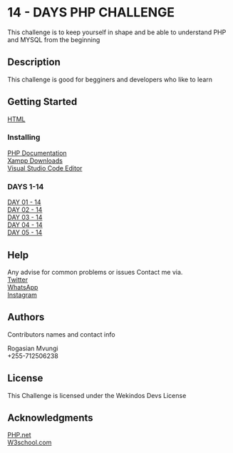 # 14 - DAYS PHP CHALLENGE

This challenge is to keep yourself in shape and be able to understand PHP and MYSQL from the beginning

## Description

This challenge is good for begginers and developers who like to learn
## Getting Started

<a href="https://www.w3schools.com/html/">HTML</a>

### Installing

  <a href="https://www.php.net/manual/en/install.general.php"> PHP Documentation </a> <br>
  <a href="https://www.apachefriends.org/download.html"> Xampp Downloads</a><br>
  <a href="https://code.visualstudio.com/">Visual Studio Code Editor</a><br>

### DAYS 1-14 
 <a href="https://github.com/wekindos/PHP-CHALLENGE-XXX/tree/main/PHP-DAY-01">DAY 01 - 14</a><br>
 <a href="https://github.com/wekindos/PHP-CHALLENGE-XXX/tree/main/PHP%20CHALENGE%20DAY%2002">DAY 02 - 14</a><br>
 <a href="https://github.com/wekindos/PHP-CHALLENGE-XXX/tree/main/PHP%20CHALENGE%20DAY%2003">DAY 03 - 14 </a><br>
 <a href="https://github.com/wekindos/PHP-CHALLENGE-XXX/tree/main/PHP%20CHALLENGE%20DAY%2004">DAY 04 - 14</a><br>
 <a href="https://github.com/wekindos/PHP-CHALLENGE-XXX/tree/main/PHP%20CHALLENGE%20DAY%2005/signup_login_form">DAY 05 - 14</a><br>

## Help

Any advise for common problems or issues Contact me via.<br>
 <a href="https://twitter.com/mvungirogashian">Twitter</a><br>
 <a href="https://wa.me/+255712506238">WhatsApp</a><br>
 <a href="https://www.instagram.com/wekindosdev">Instagram</a><br>
## Authors

Contributors names and contact info

Rogasian Mvungi  <br>
+255-712506238


## License

This Challenge is licensed under the Wekindos Devs License 

## Acknowledgments
 <a href="https://www.php.net/">PHP.net</a><br>
 <a href="https://www.w3schools.com/">W3school.com</a><br>
 

